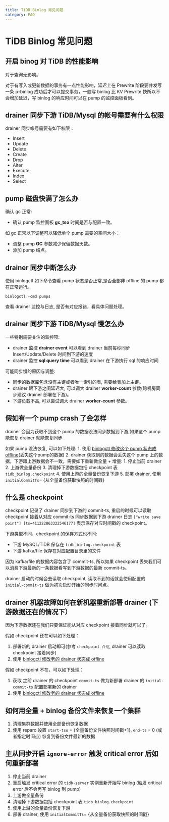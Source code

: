 ```yaml
---
title: TiDB Binlog 常见问题
category: FAQ
---
```


# TiDB Binlog 常见问题

## 开启 binog 对 TiDB 的性能影响

对于查询无影响。

对于有写入或更新数据的事务有一点性能影响，延迟上在 Prewrite 阶段要并发写一条 p-binlog 成功后才可以提交事务，一般写 binlog 比 KV Prewrite 快所以不会增加延迟，写 binlog 的响应时间可以在 pump 的监控面板看到。

## drainer 同步下游 TiDB/Mysql 的帐号需要有什么权限

drainer 同步帐号需要有如下权限：

* Insert
* Update
* Delete
* Create
* Drop
* Alter
* Execute
* Index
* Select

## pump 磁盘快满了怎么办

确认 gc 正常:

- 确认 pump 监控面板 **gc_tso** 时间是否与配置一致。

如 gc 正常以下调整可以降低单个 pump 需要的空间大小：

- 调整 pump **GC** 参数减少保留数据天数。
- 添加 pump 结点。

## drainer 同步中断怎么办

使用 binlogctl 如下命令查看 pump 状态是否正常,是否全部非 offline 的 pump 都在正常运行。

```
binlogctl -cmd pumps
```

查看 drainer 监控与日志, 是否有对应报错，看具体问题处理。

## drainer 同步下游 TiDB/Mysql 慢怎么办

一些特别需要关注的监控项:

- drainer 监控 **drainer event** 可以看到 drainer 当前每秒同步 Insert/Update/Delete 时间到下游的速度
- drainer 监控 **sql query time** 可以看到 drainer 在下游执行 sql 的响应时间

可能同步慢的原因与调整:

- 同步的数据库包含没有主键或者唯一索引的表, 需要给表加上主键。
- drainer 跟下游之间延迟大, 可以调大 drainer **worker-count** 参数(跨机房同步建议 drainer 部署在下游)。
- 下游负载不高, 可以尝试调大 drainer **worker-count** 参数。

## 假如有一个 pump crash 了会怎样

drainer 会因为获取不到这个 pump 的数据没法同步数据到下游,如果这个 pump 能恢复 drainer 就能恢复同步

如果 pump 没法恢复, 可以如下处理:
    1. 使用 [binlogctl 修改这个 pump 状态成 offline](/dev/how-to/maintain/tidb-binlog.md)(丢失这个pump的数据)
    2. drainer 获取到的数据会丢失这个 pump 上的数据，下游跟上游数据会不一致，需要如下重新做全量 + 增量:
        1. 停止当前 drainer
        2. 上游做全量备份
        3. 清理掉下游数据包括 checkpoint 表 `tidb_binlog.checkpoint`
        4. 使用上游的全量备份恢复下游
        5. 部署 drainer, 使用 `initialCommitTs`= {从全量备份获取快照的时间戳}

## 什么是 checkpoint

checkpoint 记录了 drainer 同步到下游的 commit-ts, 重启的时候可以读取 checkpoint 接着从对应 commit-ts 同步数据到下游
drainer 日志 `["write save point"] [ts=411222863322546177]` 表示保存对应时间戳的 checkpoint。

下游类型不同，checkpoint 的保存方式也不同:

- 下游 MySQL/TiDB 保存在 `tidb_binlog.checkpoint` 表
- 下游 kafka/file 保存在对应配置目录里的文件

因为 kafka/file 的数据内容包含了 commit-ts, 所以如果 checkpoint 丢失我们可以消费下游最新的一条数据看写到下游数据的最新 commit-ts。

drainer 启动的时候会去读取 checkpoint, 读取不到的话就会使用配置的 `initial-commit-ts` 做为初次启动开始的同步时间点。

## drainer 机器故障如何在新机器重新部署 drainer (下游数据还在的情况下）

因为下游数据还在我们只要保证能从对应 checkpoint 接着同步就可以了。

假如 checkpoint 还在可以如下处理：

1. 部署新的 drainer 启动即可(参考 `checkpoint 介绍`, drainer 可以读取 checkpoint 接着同步)
2. 使用 [binlogctl 修改老的 drainer 状态成 offline](/dev/how-to/maintain/tidb-binlog.md)

假如 checkpoint 不在，可以如下处理：

1. 获取 之前 drainer 的 checkpoint `commit-ts` 做为新部署 drainer 的 `initial-commit-ts` 配置部署新的 drainer
2. 使用 [binlogctl 修改老的 drainer 状态成 offline](/dev/how-to/maintain/tidb-binlog.md)

## 如何用全量 + binlog 备份文件来恢复一个集群

1. 清理集群数据并使用全部备份恢复数据
2. 使用 reparo 设置 `start-tso` = {全量备份文件快照时间戳+1}, `end-ts` = 0 (或者指定时间点) 恢复到备份文件最新的数据

## 主从同步开启 `ignore-error` 触发 critical error 后如何重新部署

1. 停止当前 drainer
2. 重启触发 critical error 的 `tidb-server` 实例重新开始写 binlog (触发 critical error 后不会再写 binlog 到 pump)
3. 上游做全量备份
4. 清理掉下游数据包括 checkpoint 表 `tidb_binlog.checkpoint`
5. 使用上游的全量备份恢复下游
6. 部署 drainer, 使用 `initialCommitTs`= {从全量备份获取快照的时间戳}

